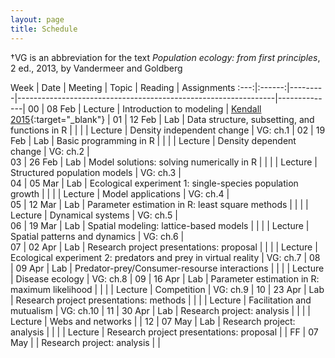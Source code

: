 ```yaml
---
layout: page
title: Schedule
---
```


<style>
.content {
  padding-top:    4rem;
  padding-bottom: 4rem;
}

@media (min-width: 48em) {
  .content {
    max-width: 50rem;
    margin-left: 20rem;
    margin-right: 2rem;
  }
}

@media (min-width: 64em) {
  .content {
    margin-left: 22rem;
    margin-right: 4rem;
  }
}
</style>

&#8224;VG is an abbreviation for the text *Population ecology: from first principles*, 2 ed., 2013, by Vandermeer and Goldberg

Week |  Date  | Meeting |     Topic                                                      | Reading      | Assignments 
:---:|:------:|---------|----------------------------------------------------------------|--------------|
00   | 08 Feb | Lecture | Introduction to modeling                                       | [Kendall 2015](http://onlinelibrary.wiley.com/doi/10.1890/14-2080.1/abstract){:target="_blank"} |
01   | 12 Feb |   Lab   | Data structure, subsetting, and functions in R                 |              |
     |        | Lecture | Density independent change                                     | VG: ch.1     | 
02   | 19 Feb |   Lab   | Basic programming in R                                         |              |
     |        | Lecture | Density dependent change                                       | VG: ch.2     |  
03   | 26 Feb |   Lab   | Model solutions: solving numerically in R                      |              |
     |        | Lecture | Structured population models                                   | VG: ch.3     |  
04   | 05 Mar |   Lab   | Ecological experiment 1: single-species population growth      |              |
     |        | Lecture | Model applications                                             | VG: ch.4     |  
05   | 12 Mar |   Lab   | Parameter estimation in R: least square methods                |              |
     |        | Lecture | Dynamical systems                                              | VG: ch.5     |  
06   | 19 Mar |   Lab   | Spatial modeling: lattice-based models                         |              |
     |        | Lecture | Spatial patterns and dynamics                                  | VG: ch.6     |  
07   | 02 Apr |   Lab   | Research project presentations: proposal                       |              |
     |        | Lecture | Ecological experiment 2: predators and prey in virtual reality | VG: ch.7     |
08   | 09 Apr |   Lab   | Predator-prey/Consumer-resourse interactions                   |              |
     |        | Lecture | Disease ecology		           	                             | VG: ch.8     |
09   | 16 Apr |   Lab   | Parameter estimation in R: maximum likelihood                  |              |
     |        | Lecture | Competition  				                                     | VG: ch.9     |
10   | 23 Apr |   Lab   | Research project presentations: methods                        |              |
     |        | Lecture | Facilitation and mutualism                                     | VG: ch.10    |
11   | 30 Apr |   Lab   | Research project: analysis                                     |              |
     |        | Lecture | Webs and networks                        		                 |              |
12   | 07 May |   Lab   | Research project: analysis                                     |              |
     |        | Lecture | Research project presentations: proposal                       |              |
FF   | 07 May |         | Research project: analysis                                     |              |